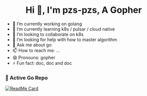 <h1 align="center">Hi 👋, I'm pzs-pzs, A Gopher</h1>


- 🔭 I’m currently working on golang
- 🌱 I’m currently learning k8s / pulsar / cloud native 
- 👯 I’m looking to collaborate on k8s
- 🤔 I’m looking for help with how to master algorithm
- 💬 Ask me about go
- 📫 How to reach me: ...
- 😄 Pronouns: gopher
- ⚡ Fun fact: doc, doc and doc


### 👀 Active Go Repo
[![ReadMe Card](https://github-readme-stats.vercel.app/api/pin/?username=pzs-pzs&repo=timingwheel)](https://github.com/pzs-pzs/timingwheel)
